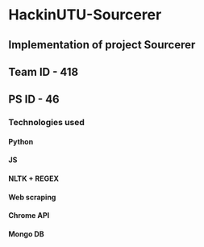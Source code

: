 # HackinUTU-Sourcerer


## Implementation of project Sourcerer
## Team ID - 418
## PS ID - 46

### Technologies used 
#### Python
#### JS
#### NLTK + REGEX
#### Web scraping
#### Chrome API
#### Mongo DB
